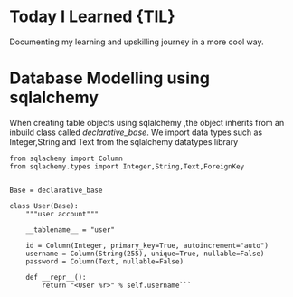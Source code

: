 # Today I Learned {TIL}
Documenting my learning and upskilling journey in a more cool way.

# Database Modelling using sqlalchemy
When creating table objects using sqlalchemy ,the object inherits from
an inbuild class called *declarative_base*.
We import data types such as Integer,String and Text from the sqlalchemy datatypes library

```from sqlachemy.ext.declarative import declarative_base
from sqlachemy import Column
from sqlachemy.types import Integer,String,Text,ForeignKey


Base = declarative_base

class User(Base):
    """user account"""

    __tablename__ = "user"

    id = Column(Integer, primary_key=True, autoincrement="auto")
    username = Column(String(255), unique=True, nullable=False)
    password = Column(Text, nullable=False)

    def __repr__():
        return "<User %r>" % self.username```
